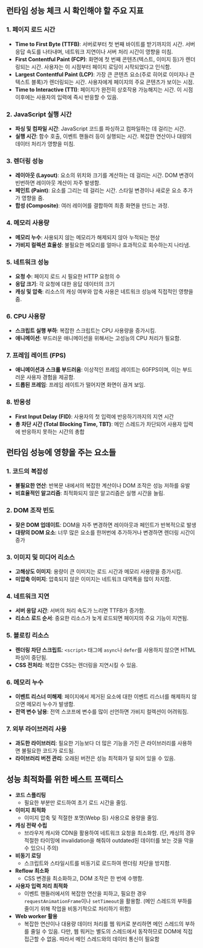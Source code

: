 ## 런타임 성능 체크 시 확인해야 할 주요 지표

### 1. **페이지 로드 시간**

- **Time to First Byte (TTFB)**: 서버로부터 첫 번째 바이트를 받기까지의 시간. 서버 응답 속도를 나타내며, 네트워크 지연이나 서버 처리 시간이 영향을 미침.
- **First Contentful Paint (FCP)**: 화면에 첫 번째 콘텐츠(텍스트, 이미지 등)가 렌더링되는 시간. 사용자는 이 시점부터 페이지 로딩이 시작되었다고 인식함.
- **Largest Contentful Paint (LCP)**: 가장 큰 콘텐츠 요소(주로 히어로 이미지나 큰 텍스트 블록)가 렌더링되는 시간. 사용자에게 페이지의 주요 콘텐츠가 보이는 시점.
- **Time to Interactive (TTI)**: 페이지가 완전히 상호작용 가능해지는 시간. 이 시점 이후에는 사용자의 입력에 즉시 반응할 수 있음.

### 2. **JavaScript 실행 시간**

- **파싱 및 컴파일 시간**: JavaScript 코드를 파싱하고 컴파일하는 데 걸리는 시간.
- **실행 시간**: 함수 호출, 이벤트 핸들러 등이 실행되는 시간. 복잡한 연산이나 대량의 데이터 처리가 영향을 미침.

### 3. **렌더링 성능**

- **레이아웃 (Layout)**: 요소의 위치와 크기를 계산하는 데 걸리는 시간. DOM 변경이 빈번하면 레이아웃 계산이 자주 발생함.
- **페인트 (Paint)**: 요소를 그리는 데 걸리는 시간. 스타일 변경이나 새로운 요소 추가가 영향을 줌.
- **합성 (Composite)**: 여러 레이어를 결합하여 최종 화면을 만드는 과정.

### 4. **메모리 사용량**

- **메모리 누수**: 사용되지 않는 메모리가 해제되지 않아 누적되는 현상
- **가비지 컬렉션 효율성**: 불필요한 메모리를 얼마나 효과적으로 회수하는지 나타냄.

### 5. **네트워크 성능**

- **요청 수**: 페이지 로드 시 필요한 HTTP 요청의 수
- **응답 크기**: 각 요청에 대한 응답 데이터의 크기
- **캐싱 및 압축**: 리소스의 캐싱 여부와 압축 사용은 네트워크 성능에 직접적인 영향을 줌.

### 6. **CPU 사용량**

- **스크립트 실행 부하**: 복잡한 스크립트는 CPU 사용량을 증가시킴.
- **애니메이션**: 부드러운 애니메이션을 위해서는 고성능의 CPU 처리가 필요함.

### 7. **프레임 레이트 (FPS)**

- **애니메이션과 스크롤 부드러움**: 이상적인 프레임 레이트는 60FPS이며, 이는 부드러운 사용자 경험을 제공함.
- **드롭된 프레임**: 프레임 레이트가 떨어지면 화면이 끊겨 보임.

### 8. **반응성**

- **First Input Delay (FID)**: 사용자의 첫 입력에 반응하기까지의 지연 시간
- **총 차단 시간 (Total Blocking Time, TBT)**: 메인 스레드가 차단되어 사용자 입력에 반응하지 못하는 시간의 총합

## 런타임 성능에 영향을 주는 요소들

### 1. **코드의 복잡성**

- **불필요한 연산**: 반복문 내에서의 복잡한 계산이나 DOM 조작은 성능 저하를 유발
- **비효율적인 알고리즘**: 최적화되지 않은 알고리즘은 실행 시간을 늘림.

### 2. **DOM 조작 빈도**

- **잦은 DOM 업데이트**: DOM을 자주 변경하면 레이아웃과 페인트가 반복적으로 발생
- **대량의 DOM 요소**: 너무 많은 요소를 한꺼번에 추가하거나 변경하면 렌더링 시간이 증가

### 3. **이미지 및 미디어 리소스**

- **고해상도 이미지**: 용량이 큰 이미지는 로드 시간과 메모리 사용량을 증가시킴.
- **미압축 이미지**: 압축되지 않은 이미지는 네트워크 대역폭을 많이 차지함.

### 4. **네트워크 지연**

- **서버 응답 시간**: 서버의 처리 속도가 느리면 TTFB가 증가함.
- **리소스 로드 순서**: 중요한 리소스가 늦게 로드되면 페이지의 주요 기능이 지연됨.

### 5. **블로킹 리소스**

- **렌더링 차단 스크립트**: `<script>` 태그에 `async`나 `defer`를 사용하지 않으면 HTML 파싱이 중단됨.
- **CSS 전처리**: 복잡한 CSS는 렌더링을 지연시킬 수 있음.

### 6. **메모리 누수**

- **이벤트 리스너 미해제**: 페이지에서 제거된 요소에 대한 이벤트 리스너를 해제하지 않으면 메모리 누수가 발생함.
- **전역 변수 남용**: 전역 스코프에 변수를 많이 선언하면 가비지 컬렉션이 어려워짐.

### 7. **외부 라이브러리 사용**

- **과도한 라이브러리**: 필요한 기능보다 더 많은 기능을 가진 큰 라이브러리를 사용하면 불필요한 코드가 로드됨.
- **라이브러리 버전 관리**: 오래된 버전은 성능 최적화가 덜 되어 있을 수 있음.

## 성능 최적화를 위한 베스트 프랙티스

- **코드 스플리팅**
  - 필요한 부분만 로드하여 초기 로드 시간을 줄임.
- **이미지 최적화**
  - 이미지 압축 및 적절한 포맷(Webp 등) 사용으로 용량을 줄임.
- **캐싱 전략 수립**
  - 브라우저 캐시와 CDN을 활용하여 네트워크 요청을 최소화함. (단, 캐싱의 경우 적절한 타이밍에 invalidation을 해줘야 outdated된 데이터를 보는 것을 막을 수 있으니 주의)
- **비동기 로딩**
  - 스크립트와 스타일시트를 비동기로 로드하여 렌더링 차단을 방지함.
- **Reflow 최소화**
  - CSS 변경을 최소화하고, DOM 조작은 한 번에 수행함.
- **사용자 입력 처리 최적화**
  - 이벤트 핸들러에서의 복잡한 연산을 피하고, 필요한 경우 `requestAnimationFrame`이나 `setTimeout`을 활용함. (메인 스레드의 부하를 줄이기 위해 작업을 비동기적으로 처리하기 위함)
- **Web worker 활용**
  - 복잡한 연산이나 대용량 데이터 처리를 웹 워커로 분리하면 메인 스레드의 부하를 줄일 수 있음. 다만, 웹 워커는 별도의 스레드에서 동작하므로 DOM에 직접 접근할 수 없음. 따라서 메인 스레드와의 데이터 통신이 필요함
